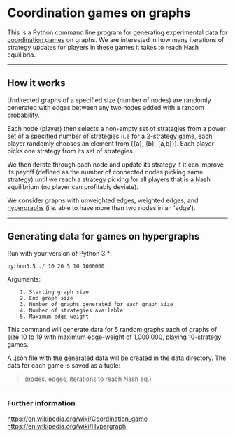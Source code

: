 Coordination games on graphs
===================

This is a Python command line program for generating experimental data for [coordination games][1] on graphs. We are interested in how many iterations of strategy updates for players in these games it takes to reach Nash equilibria.

----------

How it works
-------------

Undirected graphs of a specified size (number of nodes) are randomly generated with edges between any two nodes added with a random probability.

Each node (player) then selects a non-empty set of strategies from a power set of a specified number of strategies (i.e for a 2-strategy game, each player randomly chooses an element from {{a}, {b}, {a,b}}). Each player picks one strategy from its set of strategies.

We then iterate through each node and update its strategy if it can improve its payoff (defined as the number of connected nodes picking same strategy) until we reach a strategy picking for all players that is a Nash equilibrium (no player can profitably deviate).

We consider graphs with unweighted edges, weighted edges, and [hypergraphs][2] (i.e. able to have more than two nodes in an 'edge').

----------

Generating data for games on hypergraphs
-------------

Run with your version of Python 3.\*:

```
python3.5 ./ 10 20 5 10 1000000
```
Arguments:

		1. Starting graph size
		2. End graph size
		3. Number of graphs generated for each graph size
		4. Number of strategies available
		5. Maximum edge weight

This command will generate data for 5 random graphs each of graphs of size 10 to 19 with maximum edge-weight of 1,000,000, playing 10-strategy games.

A .json file with the generated data will be created in the data directory. The data for each game is saved as a tuple:

>(nodes, edges, iterations to reach Nash eq.)


----------

### Further information
https://en.wikipedia.org/wiki/Coordination_game
https://en.wikipedia.org/wiki/Hypergraph

[1]: https://en.wikipedia.org/wiki/Coordination_game
[2]: https://en.wikipedia.org/wiki/Hypergraph
